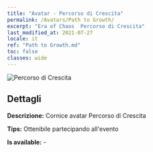 ```yaml
---
title: "Avatar - Percorso di Crescita"
permalink: /Avatars/Path to Growth/
excerpt: "Era of Chaos  Percorso di Crescita"
last_modified_at: 2021-07-27
locale: it
ref: "Path to Growth.md"
toc: false
classes: wide
---
```

 ![Percorso di Crescita](/images/a/avatarFrame_68.png)

## Dettagli

 **Descrizione:** Cornice avatar Percorso di Crescita 

 **Tips:** Ottenibile partecipando all'evento 

 **Is available:**  - 

